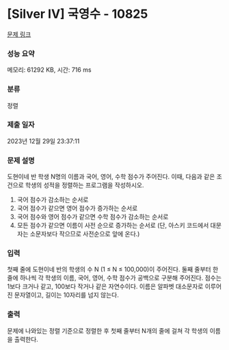 # [Silver IV] 국영수 - 10825 

[문제 링크](https://www.acmicpc.net/problem/10825) 

### 성능 요약

메모리: 61292 KB, 시간: 716 ms

### 분류

정렬

### 제출 일자

2023년 12월 29일 23:37:11

### 문제 설명

<p>도현이네 반 학생 N명의 이름과 국어, 영어, 수학 점수가 주어진다. 이때, 다음과 같은 조건으로 학생의 성적을 정렬하는 프로그램을 작성하시오.</p>

<ol>
	<li>국어 점수가 감소하는 순서로</li>
	<li>국어 점수가 같으면 영어 점수가 증가하는 순서로</li>
	<li>국어 점수와 영어 점수가 같으면 수학 점수가 감소하는 순서로</li>
	<li>모든 점수가 같으면 이름이 사전 순으로 증가하는 순서로 (단, 아스키 코드에서 대문자는 소문자보다 작으므로 사전순으로 앞에 온다.)</li>
</ol>

### 입력 

 <p>첫째 줄에 도현이네 반의 학생의 수 N (1 ≤ N ≤ 100,000)이 주어진다. 둘째 줄부터 한 줄에 하나씩 각 학생의 이름, 국어, 영어, 수학 점수가 공백으로 구분해 주어진다. 점수는 1보다 크거나 같고, 100보다 작거나 같은 자연수이다. 이름은 알파벳 대소문자로 이루어진 문자열이고, 길이는 10자리를 넘지 않는다.</p>

### 출력 

 <p>문제에 나와있는 정렬 기준으로 정렬한 후 첫째 줄부터 N개의 줄에 걸쳐 각 학생의 이름을 출력한다.</p>

